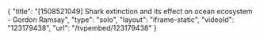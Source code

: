 {
    "title": "[1508521049] Shark extinction and its effect on ocean ecosystem - Gordon Ramsay",
    "type": "solo",
    "layout": "iframe-static",
    "videoId": "123179438",
    "url": "\/tvpembed\/123179438"
}